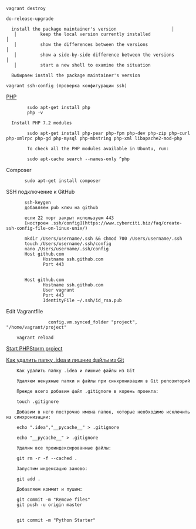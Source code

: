     vagrant destroy

    do-release-upgrade

      install the package maintainer's version                     │  
       │         keep the local version currently installed                   │  
       │         show the differences between the versions                    │  
       │         show a side-by-side difference between the versions          │  
       │         start a new shell to examine the situation 

      Выбираем install the package maintainer's version

    vagrant ssh-config (проверка конфигурации ssh)
    
   [PHP](https://thishosting.rocks/install-php-on-ubuntu/)
            
            sudo apt-get install php 
            php -v
            
      Install PHP 7.2 modules
         
            sudo apt-get install php-pear php-fpm php-dev php-zip php-curl php-xmlrpc php-gd php-mysql php-mbstring php-xml libapache2-mod-php
            
            To check all the PHP modules available in Ubuntu, run:
            
            sudo apt-cache search --names-only ^php
            
   Composer
           
           sudo apt-get install composer
           
  SSH подключение к GitHub
           
           ssh-keygen
           добавляем pub ключ на github
           
           если 22 порт закрыт используем 443
           [ностроем .ssh/config](https://www.cyberciti.biz/faq/create-ssh-config-file-on-linux-unix/)
           
           mkdir /Users/username/.ssh && chmod 700 /Users/username/.ssh
           touch /Users/username/.ssh/config
           nano /Users/username/.ssh/config
           Host github.com
                  Hostname ssh.github.com
                  Port 443
                 
           
           Host github.com
                  Hostname ssh.github.com
                  User vagrant
                  Port 443
                  IdentityFile ~/.ssh/id_rsa.pub
            
Edit Vagrantfile
                    
                    config.vm.synced_folder "project", "/home/vagrant/project"

        vagrant reload
        
   [Start PHPStorm project](https://habr.com/post/416359/)
   
   [Как удалить папку .idea и лишние файлы из Git ](https://gist.github.com/wpupru/0159fcb6f6bc903bdbe1ff3509a2847f)
        
        Как удалить папку .idea и лишние файлы из Git

        Удаляем ненужные папки и файлы при синхронизации в Git репозиторий

        Прежде всего добавим файл .gitignore в корень проекта:

        touch .gitignore

        Добавим в него построчно имена папок, которые необходимо исключить из синхронизации:

        echo ".idea","__pycache__" > .gitignore

        echo "__pycache__" > .gitignore

        Удалим все проиндексированные файлы:

        git rm -r -f --cached .

        Запустим индексацию заново:

        git add .

        Добавляем коммит и пушим:

        git commit -m "Remove files"
        git push -u origin master


        git commit -m "Python Starter"
